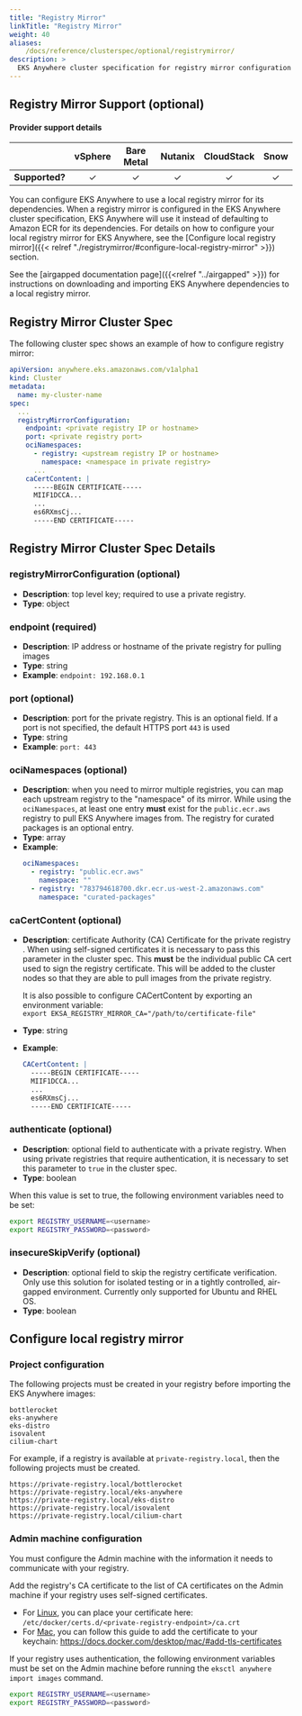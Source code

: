 ```yaml
---
title: "Registry Mirror"
linkTitle: "Registry Mirror"
weight: 40
aliases:
    /docs/reference/clusterspec/optional/registrymirror/
description: >
  EKS Anywhere cluster specification for registry mirror configuration
---
```


## Registry Mirror Support (optional)

#### Provider support details
|                | vSphere | Bare Metal | Nutanix | CloudStack | Snow |
|:--------------:|:-------:|:----------:|:-------:|:----------:|:----:|
| **Supported?** |   ✓	    |     ✓      |   	 ✓   |     ✓      |  ✓   |

You can configure EKS Anywhere to use a local registry mirror for its dependencies. When a registry mirror is configured in the EKS Anywhere cluster specification, EKS Anywhere will use it instead of defaulting to Amazon ECR for its dependencies. For details on how to configure your local registry mirror for EKS Anywhere, see the [Configure local registry mirror]({{< relref "./registrymirror/#configure-local-registry-mirror" >}}) section.

See the [airgapped documentation page]({{<relref "../airgapped" >}}) for instructions on downloading and importing EKS Anywhere dependencies to a local registry mirror.

## Registry Mirror Cluster Spec

The following cluster spec shows an example of how to configure registry mirror:
```yaml
apiVersion: anywhere.eks.amazonaws.com/v1alpha1
kind: Cluster
metadata:
  name: my-cluster-name
spec:
  ...
  registryMirrorConfiguration:
    endpoint: <private registry IP or hostname>
    port: <private registry port>
    ociNamespaces:
      - registry: <upstream registry IP or hostname>
        namespace: <namespace in private registry>
      ...
    caCertContent: |
      -----BEGIN CERTIFICATE-----
      MIIF1DCCA...
      ...
      es6RXmsCj...
      -----END CERTIFICATE-----  
```
## Registry Mirror Cluster Spec Details
### __registryMirrorConfiguration__ (optional)
* __Description__: top level key; required to use a private registry.
* __Type__: object

### __endpoint__ (required)
* __Description__: IP address or hostname of the private registry for pulling images
* __Type__: string
* __Example__: ```endpoint: 192.168.0.1```

### __port__ (optional)
* __Description__: port for the private registry. This is an optional field. If a port
  is not specified, the default HTTPS port `443` is used
* __Type__: string
* __Example__: ```port: 443```

### __ociNamespaces__ (optional)
* __Description__: when you need to mirror multiple registries, you can map each upstream registry to the "namespace" of its mirror. While using the `ociNamespaces`, at least one entry __must__ exist for the `public.ecr.aws` registry to pull EKS Anywhere images from. The registry for curated packages is an optional entry. 
* __Type__: array
* __Example__: <br/>
  ```yaml
  ociNamespaces:
    - registry: "public.ecr.aws"
      namespace: ""
    - registry: "783794618700.dkr.ecr.us-west-2.amazonaws.com"
      namespace: "curated-packages"
  ```

### __caCertContent__ (optional)
* __Description__: certificate Authority (CA) Certificate for the private registry . When using 
  self-signed certificates it is necessary to pass this parameter in the cluster spec. This __must__ be the individual public CA cert used to sign the registry certificate. This will be added to the cluster nodes so that they are able to pull images from the private registry.

  It is also possible to configure CACertContent by exporting an environment variable:<br/>
  `export EKSA_REGISTRY_MIRROR_CA="/path/to/certificate-file"`
* __Type__: string
* __Example__: <br/>
  ```yaml
  CACertContent: |
    -----BEGIN CERTIFICATE-----
    MIIF1DCCA...
    ...
    es6RXmsCj...
    -----END CERTIFICATE-----
  ```

### __authenticate__ (optional)

* __Description__: optional field to authenticate with a private registry. When using private registries that 
  require authentication, it is necessary to set this parameter to ```true``` in the cluster spec.
* __Type__: boolean

When this value is set to true, the following environment variables need to be set:
```bash
export REGISTRY_USERNAME=<username>
export REGISTRY_PASSWORD=<password>
```

### __insecureSkipVerify__ (optional)
* __Description__: optional field to skip the registry certificate verification. Only use this solution for isolated testing or in a tightly controlled, air-gapped environment. Currently only supported for Ubuntu and RHEL OS.
* __Type__: boolean

## Configure local registry mirror

### Project configuration
The following projects must be created in your registry before importing the EKS Anywhere images:

```
bottlerocket
eks-anywhere
eks-distro
isovalent
cilium-chart
```

For example, if a registry is available at `private-registry.local`, then the following projects must be created.

```
https://private-registry.local/bottlerocket
https://private-registry.local/eks-anywhere
https://private-registry.local/eks-distro
https://private-registry.local/isovalent
https://private-registry.local/cilium-chart
```

### Admin machine configuration
You must configure the Admin machine with the information it needs to communicate with your registry.

Add the registry's CA certificate to the list of CA certificates on the Admin machine if your registry uses self-signed certificates.

- For [Linux](https://docs.docker.com/engine/security/certificates/), you can place your certificate here: `/etc/docker/certs.d/<private-registry-endpoint>/ca.crt`
- For [Mac](https://docs.docker.com/desktop/mac/#add-tls-certificates), you can follow this guide to add the certificate to your keychain: https://docs.docker.com/desktop/mac/#add-tls-certificates

If your registry uses authentication, the following environment variables must be set on the Admin machine before running the `eksctl anywhere import images` command.
```bash
export REGISTRY_USERNAME=<username>
export REGISTRY_PASSWORD=<password>
```


